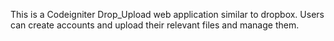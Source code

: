 This is a Codeigniter Drop_Upload web application similar to dropbox. Users can create accounts and upload their relevant files and manage them.

